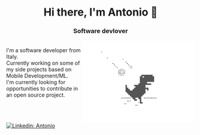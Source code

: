 <h1 align="center"> Hi there, I'm Antonio 👋 </h1>
<h3 align="center"> Software devlover </h3>

<img align='right' src="https://github.com/Honda02/Honda02/blob/main/img.gif" width="300" />
</br>


  <div align='left'>
    I'm a software developer from Italy.</br>
    Currently working on some of my side projects based on Mobile Development/ML.</br>
    I'm currently looking for opportunities to contribute in an open source project.</br>
  </div>

</br>
</br>
</br>

[![Linkedin: Antonio](https://img.shields.io/badge/-Antonio%20Leonetti-blue?style=flat-square&logo=Linkedin&logoColor=white&link=https://www.linkedin.com/in/anto-leonetti/)](https://www.linkedin.com/in/anto-leonetti/)

